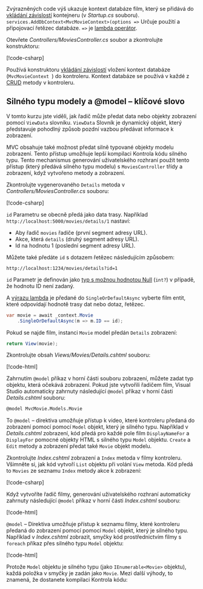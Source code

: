 Zvýrazněných code výš ukazuje kontext databáze film, který se přidává do [vkládání závislostí](xref:fundamentals/dependency-injection) kontejneru (v *Startup.cs* souboru). `services.AddDbContext<MvcMovieContext>(options =>` Určuje použití a připojovací řetězec databáze. `=>` je [lambda operátor](https://docs.microsoft.com/dotnet/articles/csharp/language-reference/operators/lambda-operator).

Otevřete *Controllers/MoviesController.cs* soubor a zkontrolujte konstruktoru:

<!-- l.. Make copy of Movies controller because we comment out the initial index method and update it later  -->

[!code-csharp[](../../tutorials/first-mvc-app/start-mvc/sample/MvcMovie/Controllers/MC1.cs?name=snippet_1)] 

Používá konstruktoru [vkládání závislostí](xref:fundamentals/dependency-injection) vložení kontext databáze (`MvcMovieContext `) do kontroleru. Kontext databáze se používá v každé z [CRUD](https://wikipedia.org/wiki/Create,_read,_update_and_delete) metody v kontroleru.

<a name="strongly-typed-models-keyword-label"></a>

## <a name="strongly-typed-models-and-the-model-keyword"></a>Silného typu modely a @model – klíčové slovo

V tomto kurzu jste viděli, jak řadič může předat data nebo objekty zobrazení pomocí `ViewData` slovníku. `ViewData` Slovník je dynamický objekt, který představuje pohodlný způsob pozdní vazbou předávat informace k zobrazení.

MVC obsahuje také možnost předat silně typované objekty modelu zobrazení. Tento přístup umožňuje lepší kompilaci Kontrola kódu silného typu. Tento mechanismus generování uživatelského rozhraní použít tento přístup (který předává silného typu modelu) s `MoviesController` třídy a zobrazení, když vytvořeno metody a zobrazení.

Zkontrolujte vygenerovaného `Details` metoda v *Controllers/MoviesController.cs* souboru:

[!code-csharp[](../../tutorials/first-mvc-app/start-mvc/sample/MvcMovie/Controllers/MoviesController.cs?name=snippet_details)]

`id` Parametru se obecně předá jako data trasy. Například `http://localhost:5000/movies/details/1` nastaví:

* Aby řadič `movies` řadiče (první segment adresy URL).
* Akce, která `details` (druhý segment adresy URL).
* Id na hodnotu 1 (poslední segment adresy URL).

Můžete také předáte `id` s dotazem řetězec následujícím způsobem:

`http://localhost:1234/movies/details?id=1`

`id` Parametr je definován jako [typ s možnou hodnotou Null](https://docs.microsoft.com/dotnet/csharp/programming-guide/nullable-types/index) (`int?`) v případě, že hodnotu ID není zadaný.

A [výrazu lambda](https://docs.microsoft.com/dotnet/articles/csharp/programming-guide/statements-expressions-operators/lambda-expressions) je předané do `SingleOrDefaultAsync` vyberte film entit, které odpovídají hodnotě trasy dat nebo dotaz, řetězec.

```csharp
var movie = await _context.Movie
    .SingleOrDefaultAsync(m => m.ID == id);
```

Pokud se najde film, instanci `Movie` model předán `Details` zobrazení:

```csharp
return View(movie);
   ```

Zkontrolujte obsah *Views/Movies/Details.cshtml* souboru:

[!code-html[](../../tutorials/first-mvc-app/start-mvc/sample/MvcMovie/Views/Movies/DetailsOriginal.cshtml)]

Zahrnutím `@model` příkaz v horní části souboru zobrazení, můžete zadat typ objektu, která očekává zobrazení. Pokud jste vytvořili řadičem film, Visual Studio automaticky zahrnuty následující `@model` příkaz v horní části *Details.cshtml* souboru:

```HTML
@model MvcMovie.Models.Movie
   ```

To `@model` – direktiva umožňuje přístup k video, které kontroleru předaná do zobrazení pomocí pomocí `Model` objekt, který je silného typu. Například v *Details.cshtml* zobrazení, kód předá pro každé pole film `DisplayNameFor` a `DisplayFor` pomocné objekty HTML s silného typu `Model` objektu. `Create` a `Edit` metody a zobrazení předat také `Movie` objekt modelu.

Zkontrolujte *Index.cshtml* zobrazení a `Index` metoda v filmy kontroleru. Všimněte si, jak kód vytvoří `List` objektu při volání `View` metoda. Kód předá to `Movies` ze seznamu `Index` metody akce k zobrazení:

[!code-csharp[](../../tutorials/first-mvc-app/start-mvc/sample/MvcMovie/Controllers/MC1.cs?name=snippet_index)]

Když vytvoříte řadič filmy, generování uživatelského rozhraní automaticky zahrnuty následující `@model` příkaz v horní části *Index.cshtml* souboru:

<!-- Copy Index.cshtml to IndexOriginal.cshtml -->

[!code-html[](../../tutorials/first-mvc-app/start-mvc/sample/MvcMovie/Views/Movies/IndexOriginal.cshtml?range=1)]

`@model` – Direktiva umožňuje přístup k seznamu filmy, které kontroleru předaná do zobrazení pomocí pomocí `Model` objekt, který je silného typu. Například v *Index.cshtml* zobrazit, smyčky kód prostřednictvím filmy s `foreach` příkaz přes silného typu `Model` objektu:

[!code-html[](../../tutorials/first-mvc-app/start-mvc/sample/MvcMovie/Views/Movies/IndexOriginal.cshtml?highlight=1,31,34,37,40,43,46-48)]

Protože `Model` objektu je silného typu (jako `IEnumerable<Movie>` objektu), každá položka v smyčky je zadán jako `Movie`. Mezi další výhody, to znamená, že dostanete kompilaci Kontrola kódu:

